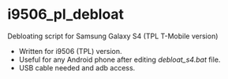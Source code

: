 # i9506_pl_debloat
Debloating script for Samsung Galaxy S4 (TPL T-Mobile version)

- Written for i9506 (TPL) version.
- Useful for any Android phone after editing _debloat_s4.bat_ file.
- USB cable needed and adb access.
